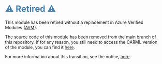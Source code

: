<h1 style="color: steelblue;">⚠️ Retired ⚠️</h1>

This module has been retired without a replacement in Azure Verified Modules ([AVM](https://aka.ms/AVM)).

The source code of this module has been removed from the main branch of this repository. If for any reason, you still need to access the CARML version of the module, you can find it [here](https://github.com/Azure/ResourceModules/tree/module-archive/modules/resources/tags).

For more information about this transition, see the notice, [here](https://github.com/Azure/ResourceModules?tab=readme-ov-file#%EF%B8%8F-CARML---AVM-transition-%EF%B8%8F).
